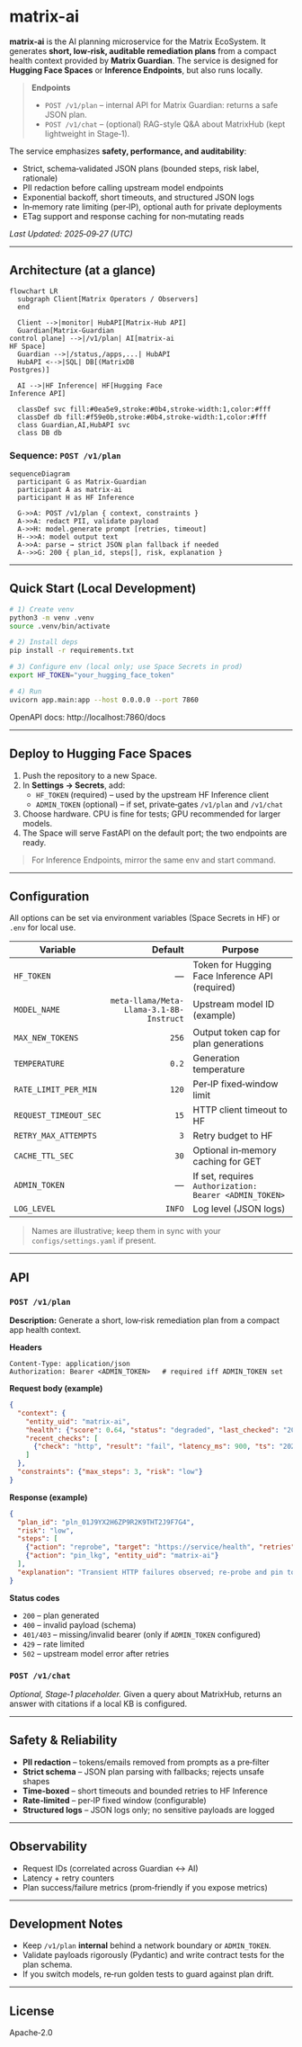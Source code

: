 # matrix-ai

**matrix-ai** is the AI planning microservice for the Matrix EcoSystem. It generates **short, low‑risk, auditable remediation plans** from a compact health context provided by **Matrix Guardian**. The service is designed for **Hugging Face Spaces** or **Inference Endpoints**, but also runs locally.

> **Endpoints**
>
> * `POST /v1/plan` – internal API for Matrix Guardian: returns a safe JSON plan.
> * `POST /v1/chat` – (optional) RAG-style Q&A about MatrixHub (kept lightweight in Stage‑1).

The service emphasizes **safety, performance, and auditability**:

* Strict, schema‑validated JSON plans (bounded steps, risk label, rationale)
* PII redaction before calling upstream model endpoints
* Exponential backoff, short timeouts, and structured JSON logs
* In‑memory rate limiting (per‑IP), optional auth for private deployments
* ETag support and response caching for non‑mutating reads

*Last Updated: 2025‑09‑27 (UTC)*

---

## Architecture (at a glance)

```mermaid
flowchart LR
  subgraph Client[Matrix Operators / Observers]
  end

  Client -->|monitor| HubAPI[Matrix‑Hub API]
  Guardian[Matrix‑Guardian
control plane] -->|/v1/plan| AI[matrix‑ai
HF Space]
  Guardian -->|/status,/apps,...| HubAPI
  HubAPI <-->|SQL| DB[(MatrixDB
Postgres)]

  AI -->|HF Inference| HF[Hugging Face
Inference API]

  classDef svc fill:#0ea5e9,stroke:#0b4,stroke-width:1,color:#fff
  classDef db fill:#f59e0b,stroke:#0b4,stroke-width:1,color:#fff
  class Guardian,AI,HubAPI svc
  class DB db
```

### Sequence: `POST /v1/plan`

```mermaid
sequenceDiagram
  participant G as Matrix‑Guardian
  participant A as matrix‑ai
  participant H as HF Inference

  G->>A: POST /v1/plan { context, constraints }
  A->>A: redact PII, validate payload
  A->>H: model.generate prompt [retries, timeout]
  H-->>A: model output text
  A->>A: parse → strict JSON plan fallback if needed
  A-->>G: 200 { plan_id, steps[], risk, explanation }
```

---

## Quick Start (Local Development)
```bash
# 1) Create venv
python3 -m venv .venv
source .venv/bin/activate

# 2) Install deps
pip install -r requirements.txt

# 3) Configure env (local only; use Space Secrets in prod)
export HF_TOKEN="your_hugging_face_token"

# 4) Run
uvicorn app.main:app --host 0.0.0.0 --port 7860
```

OpenAPI docs: http://localhost:7860/docs

---

## Deploy to Hugging Face Spaces

1) Push the repository to a new Space.
2) In **Settings → Secrets**, add:
   * `HF_TOKEN` (required) – used by the upstream HF Inference client
   * `ADMIN_TOKEN` (optional) – if set, private‑gates `/v1/plan` and `/v1/chat`
3) Choose hardware. CPU is fine for tests; GPU recommended for larger models.
4) The Space will serve FastAPI on the default port; the two endpoints are ready.

> For Inference Endpoints, mirror the same env and start command.

---

## Configuration

All options can be set via environment variables (Space Secrets in HF) or `.env` for local use.

| Variable | Default | Purpose |
|---|---:|---|
| `HF_TOKEN` | — | Token for Hugging Face Inference API (required) |
| `MODEL_NAME` | `meta-llama/Meta-Llama-3.1-8B-Instruct` | Upstream model ID (example) |
| `MAX_NEW_TOKENS` | `256` | Output token cap for plan generations |
| `TEMPERATURE` | `0.2` | Generation temperature |
| `RATE_LIMIT_PER_MIN` | `120` | Per‑IP fixed‑window limit |
| `REQUEST_TIMEOUT_SEC` | `15` | HTTP client timeout to HF |
| `RETRY_MAX_ATTEMPTS` | `3` | Retry budget to HF |
| `CACHE_TTL_SEC` | `30` | Optional in‑memory caching for GET |
| `ADMIN_TOKEN` | — | If set, requires `Authorization: Bearer <ADMIN_TOKEN>` |
| `LOG_LEVEL` | `INFO` | Log level (JSON logs) |

> Names are illustrative; keep them in sync with your `configs/settings.yaml` if present.

---

## API

### `POST /v1/plan`

**Description:** Generate a short, low‑risk remediation plan from a compact app health context.

**Headers**

```
Content-Type: application/json
Authorization: Bearer <ADMIN_TOKEN>   # required iff ADMIN_TOKEN set
```

**Request body (example)**

```json
{
  "context": {
    "entity_uid": "matrix-ai",
    "health": {"score": 0.64, "status": "degraded", "last_checked": "2025-09-27T00:00:00Z"},
    "recent_checks": [
      {"check": "http", "result": "fail", "latency_ms": 900, "ts": "2025-09-27T00:00:00Z"}
    ]
  },
  "constraints": {"max_steps": 3, "risk": "low"}
}
```

**Response (example)**

```json
{
  "plan_id": "pln_01J9YX2H6ZP9R2K9THT2J9F7G4",
  "risk": "low",
  "steps": [
    {"action": "reprobe", "target": "https://service/health", "retries": 2},
    {"action": "pin_lkg", "entity_uid": "matrix-ai"}
  ],
  "explanation": "Transient HTTP failures observed; re-probe and pin to last-known-good if still failing."
}
```

**Status codes**
* `200` – plan generated
* `400` – invalid payload (schema)
* `401/403` – missing/invalid bearer (only if `ADMIN_TOKEN` configured)
* `429` – rate limited
* `502` – upstream model error after retries

### `POST /v1/chat`

*Optional, Stage‑1 placeholder.* Given a query about MatrixHub, returns an answer with citations if a local KB is configured.

---

## Safety & Reliability

* **PII redaction** – tokens/emails removed from prompts as a pre‑filter
* **Strict schema** – JSON plan parsing with fallbacks; rejects unsafe shapes
* **Time‑boxed** – short timeouts and bounded retries to HF Inference
* **Rate‑limited** – per‑IP fixed window (configurable)
* **Structured logs** – JSON logs only; no sensitive payloads are logged

---

## Observability

* Request IDs (correlated across Guardian ↔ AI)
* Latency + retry counters
* Plan success/failure metrics (prom‑friendly if you expose metrics)

---

## Development Notes

* Keep `/v1/plan` **internal** behind a network boundary or `ADMIN_TOKEN`.
* Validate payloads rigorously (Pydantic) and write contract tests for the plan schema.
* If you switch models, re‑run golden tests to guard against plan drift.

---

## License

Apache‑2.0
